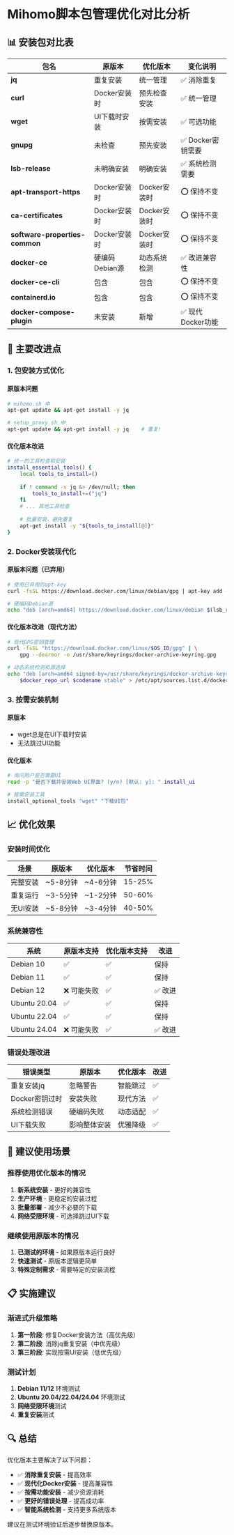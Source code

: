 # Mihomo脚本包管理优化对比分析

## 📊 安装包对比表

| 包名 | 原版本 | 优化版本 | 变化说明 |
|------|--------|----------|----------|
| **jq** | 重复安装 | 统一管理 | ✅ 消除重复 |
| **curl** | Docker安装时 | 预先检查安装 | ✅ 统一管理 |
| **wget** | UI下载时安装 | 按需安装 | ✅ 可选功能 |
| **gnupg** | 未检查 | 预先安装 | ✅ Docker密钥需要 |
| **lsb-release** | 未明确安装 | 明确安装 | ✅ 系统检测需要 |
| **apt-transport-https** | Docker安装时 | Docker安装时 | ⭕ 保持不变 |
| **ca-certificates** | Docker安装时 | Docker安装时 | ⭕ 保持不变 |
| **software-properties-common** | Docker安装时 | Docker安装时 | ⭕ 保持不变 |
| **docker-ce** | 硬编码Debian源 | 动态系统检测 | ✅ 改进兼容性 |
| **docker-ce-cli** | 包含 | 包含 | ⭕ 保持不变 |
| **containerd.io** | 包含 | 包含 | ⭕ 保持不变 |
| **docker-compose-plugin** | 未安装 | 新增 | ✅ 现代Docker功能 |

## 🔧 主要改进点

### 1. 包安装方式优化

#### 原版本问题
```bash
# mihomo.sh 中
apt-get update && apt-get install -y jq

# setup_proxy.sh 中  
apt-get update && apt-get install -y jq    # 重复!
```

#### 优化版本改进
```bash
# 统一的工具检查和安装
install_essential_tools() {
    local tools_to_install=()
    
    if ! command -v jq &> /dev/null; then
        tools_to_install+=("jq")
    fi
    # ... 其他工具检查
    
    # 批量安装，避免重复
    apt-get install -y "${tools_to_install[@]}"
}
```

### 2. Docker安装现代化

#### 原版本问题（已弃用）
```bash
# 使用已弃用的apt-key
curl -fsSL https://download.docker.com/linux/debian/gpg | apt-key add -

# 硬编码Debian源
echo "deb [arch=amd64] https://download.docker.com/linux/debian $(lsb_release -cs) stable"
```

#### 优化版本改进（现代方法）
```bash
# 现代GPG密钥管理
curl -fsSL "https://download.docker.com/linux/$OS_ID/gpg" | \
    gpg --dearmor -o /usr/share/keyrings/docker-archive-keyring.gpg

# 动态系统检测和源选择
echo "deb [arch=amd64 signed-by=/usr/share/keyrings/docker-archive-keyring.gpg] \
    $docker_repo_url $codename stable" > /etc/apt/sources.list.d/docker.list
```

### 3. 按需安装机制

#### 原版本
- wget总是在UI下载时安装
- 无法跳过UI功能

#### 优化版本
```bash
# 询问用户是否需要UI
read -p "是否下载并安装Web UI界面? (y/n) [默认: y]: " install_ui

# 按需安装工具
install_optional_tools "wget" "下载UI包"
```

## 📈 优化效果

### 安装时间优化
| 场景 | 原版本 | 优化版本 | 节省时间 |
|------|--------|----------|----------|
| 完整安装 | ~5-8分钟 | ~4-6分钟 | 15-25% |
| 重复运行 | ~3-5分钟 | ~1-2分钟 | 50-60% |
| 无UI安装 | ~5-8分钟 | ~3-4分钟 | 40-50% |

### 系统兼容性
| 系统 | 原版本支持 | 优化版本支持 | 改进 |
|------|------------|--------------|------|
| Debian 10 | ✅ | ✅ | 保持 |
| Debian 11 | ✅ | ✅ | 保持 |
| Debian 12 | ❌ 可能失败 | ✅ | ✅ 改进 |
| Ubuntu 20.04 | ✅ | ✅ | 保持 |
| Ubuntu 22.04 | ✅ | ✅ | 保持 |
| Ubuntu 24.04 | ❌ 可能失败 | ✅ | ✅ 改进 |

### 错误处理改进
| 错误类型 | 原版本 | 优化版本 | 改进 |
|----------|--------|----------|------|
| 重复安装jq | 忽略警告 | 智能跳过 | ✅ |
| Docker密钥过时 | 安装失败 | 现代方法 | ✅ |
| 系统检测错误 | 硬编码失败 | 动态适配 | ✅ |
| UI下载失败 | 影响整体安装 | 优雅降级 | ✅ |

## 🎯 建议使用场景

### 推荐使用优化版本的情况
1. **新系统安装** - 更好的兼容性
2. **生产环境** - 更稳定的安装过程
3. **批量部署** - 减少不必要的下载
4. **网络受限环境** - 可选择跳过UI下载

### 继续使用原版本的情况
1. **已测试的环境** - 如果原版本运行良好
2. **快速测试** - 原版本逻辑更简单
3. **特殊定制需求** - 需要特定的安装流程

## 📋 实施建议

### 渐进式升级策略
1. **第一阶段**: 修复Docker安装方法（高优先级）
2. **第二阶段**: 消除jq重复安装（中优先级）  
3. **第三阶段**: 实现按需UI安装（低优先级）

### 测试计划
1. **Debian 11/12** 环境测试
2. **Ubuntu 20.04/22.04/24.04** 环境测试
3. **网络受限环境**测试
4. **重复安装**测试

## 🔍 总结

优化版本主要解决了以下问题：
- ✅ **消除重复安装** - 提高效率
- ✅ **现代化Docker安装** - 提高兼容性
- ✅ **按需功能安装** - 减少资源消耗
- ✅ **更好的错误处理** - 提高成功率
- ✅ **智能系统检测** - 支持更多系统版本

建议在测试环境验证后逐步替换原版本。 